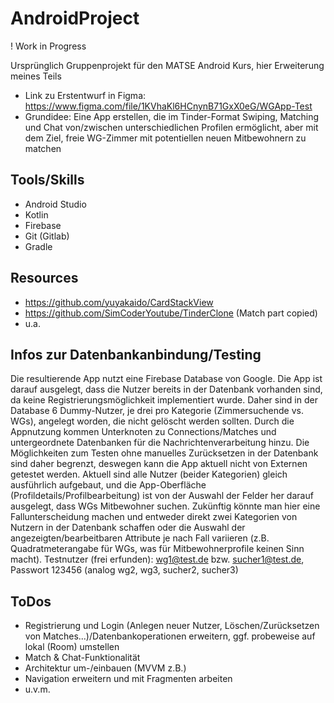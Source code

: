 # AndroidProject

! Work in Progress

Ursprünglich Gruppenprojekt für den MATSE Android Kurs, hier Erweiterung meines Teils

- Link zu Erstentwurf in Figma: https://www.figma.com/file/1KVhaKl6HCnynB71GxX0eG/WGApp-Test
- Grundidee: Eine App erstellen, die im Tinder-Format Swiping, Matching und Chat von/zwischen unterschiedlichen Profilen ermöglicht, aber mit dem Ziel, freie WG-Zimmer mit potentiellen neuen Mitbewohnern zu matchen

## Tools/Skills
- Android Studio
- Kotlin
- Firebase
- Git (Gitlab)
- Gradle

## Resources
- https://github.com/yuyakaido/CardStackView
- https://github.com/SimCoderYoutube/TinderClone (Match part copied)
- u.a.

## Infos zur Datenbankanbindung/Testing

Die resultierende App nutzt eine Firebase Database von Google. 
Die App ist darauf ausgelegt, dass die Nutzer bereits in der Datenbank vorhanden sind, da keine Registrierungsmöglichkeit implementiert wurde. Daher sind in der Database 6 Dummy-Nutzer, je drei pro Kategorie (Zimmersuchende vs. WGs), angelegt worden, die nicht gelöscht werden sollten. Durch die Appnutzung kommen Unterknoten zu Connections/Matches und untergeordnete Datenbanken für die Nachrichtenverarbeitung hinzu. Die Möglichkeiten zum Testen ohne manuelles Zurücksetzen in der Datenbank sind daher begrenzt, deswegen kann die App aktuell nicht von Externen getestet werden.
Aktuell sind alle Nutzer (beider Kategorien) gleich ausführlich aufgebaut, und die App-Oberfläche (Profildetails/Profilbearbeitung) ist von der Auswahl der Felder her darauf ausgelegt, dass WGs Mitbewohner suchen. Zukünftig könnte man hier eine Fallunterscheidung machen und entweder direkt zwei Kategorien von Nutzern in der Datenbank schaffen oder die Auswahl der angezeigten/bearbeitbaren Attribute je nach Fall variieren (z.B. Quadratmeterangabe für WGs, was für Mitbewohnerprofile keinen Sinn macht).
Testnutzer (frei erfunden): wg1@test.de bzw. sucher1@test.de, Passwort 123456 (analog wg2, wg3, sucher2, sucher3)

## ToDos
- Registrierung und Login (Anlegen neuer Nutzer, Löschen/Zurücksetzen von Matches...)/Datenbankoperationen erweitern, ggf. probeweise auf lokal (Room) umstellen
- Match & Chat-Funktionalität
- Architektur um-/einbauen (MVVM z.B.)
- Navigation erweitern und mit Fragmenten arbeiten
- u.v.m.
